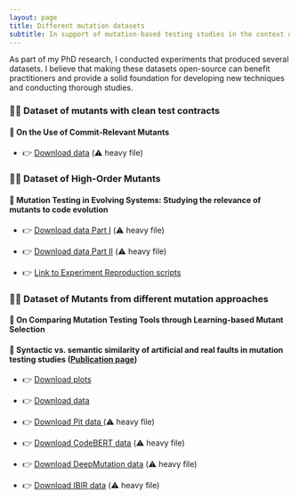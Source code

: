 ```yaml
---
layout: page
title: Different mutation datasets
subtitle: In support of mutation-based testing studies in the context of evolving systems
---
```


As part of my PhD research, I conducted experiments that produced several datasets. I believe that making these datasets open-source can benefit practitioners and provide a solid foundation for developing new techniques and conducting thorough studies.

### 💁🏻‍ Dataset of mutants with clean test contracts
 
#### 📄 On the Use of Commit-Relevant Mutants 

* 👉 [Download data](https://drive.google.com/file/d/1oSOEBfzgNmWCw85SUVD04asX8-7G0yLC/view?usp=sharing) (⚠️ heavy file) 

### 💁🏻‍ Dataset of High-Order Mutants
 
#### 📜 Mutation Testing in Evolving Systems: Studying the relevance of mutants to code evolution 

* 👉 [Download data Part I](https://drive.google.com/drive/folders/1l1kP4IGXWi4ZXTbFPzxotkGx6xpCRoYY?usp=sharing) (⚠️ heavy file) 
* 👉 [Download data Part II](https://drive.google.com/drive/folders/1izO05GGMvvv29XG_Qa6bUTvv_6cGgO50?usp=sharing) (⚠️ heavy file) 

* 👉 [Link to Experiment Reproduction scripts](https://github.com/Ojda22/study_I)

### 💁🏻‍ Dataset of Mutants from different mutation approaches

#### 📃 On Comparing Mutation Testing Tools through Learning-based Mutant Selection
#### 📝 Syntactic vs. semantic similarity of artificial and real faults in mutation testing studies ([Publication page](https://mutationtesting-user.github.io/bugs_vs_mutants/))

* 👉 [Download plots](https://drive.google.com/file/d/1AQ7PTvJ0SZM7uVpudD-NLMBF2BgMDpmX/view?usp=sharing)
* 👉 [Download data](https://drive.google.com/file/d/1x9bhZH0i8wuK5cgGwwXf2OLFGJqtA4L1/view?usp=sharing)

* 👉 [Download Pit data ](https://drive.google.com/file/d/1SNdo7-XZRXfUNuqCH867HoJGwuNIkPU2/view?usp=sharing) (⚠️ heavy file) 
* 👉 [Download CodeBERT data](https://drive.google.com/file/d/1RLd9ryVT_7JTRp1WARofdUp0ghjpKZ2r/view?usp=sharing) (⚠️ heavy file)
* 👉 [Download DeepMutation data](https://drive.google.com/file/d/1406riXu4rriKEZ814S9zZWn-l5iIo14u/view?usp=sharing) (⚠️ heavy file)
* 👉 [Download IBIR data](https://drive.google.com/file/d/1hc8A_obOm4VAX_bt3F4TNwpyn9n4DSXa/view?usp=sharing) (⚠️ heavy file)

